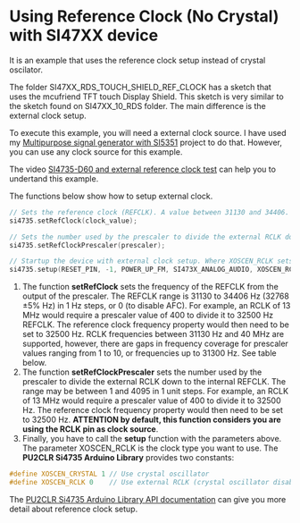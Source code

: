 # Using Reference Clock (No Crystal) with SI47XX device

It is an example that uses the reference clock setup instead of crystal oscilator. 

The folder SI47XX_RDS_TOUCH_SHIELD_REF_CLOCK has a sketch that uses the mcufriend TFT touch Display Shield. This sketch is very similar to the sketch found on SI47XX_10_RDS folder. The main difference is the external clock setup. 

To execute this example, you will need a external clock source. I have used my [Multipurpose signal generator with SI5351](https://github.com/pu2clr/SI5351) project to do that. However, you can use any clock source for this example.

The video [SI4735-D60 and external reference clock test](https://youtu.be/Jgh3ScQUudE) can help you to undertand this example. 


The functions below show how to setup external clock.

```cpp
// Sets the reference clock (REFCLK). A value between 31130 and 34406. Better 32768 Hz.
si4735.setRefClock(clock_value); 

// Sets the number used by the prescaler to divide the external RCLK down to the internal REFCLK  
si4735.setRefClockPrescaler(prescaler);   

// Startup the device with external clock setup. Where XOSCEN_RCLK sets the system to use the external clock
si4735.setup(RESET_PIN, -1, POWER_UP_FM, SI473X_ANALOG_AUDIO, XOSCEN_RCLK); 

```

1. The function __setRefClock__ sets the frequency of the REFCLK from the output of the prescaler. The REFCLK range is 31130 to 34406 Hz (32768 ±5% Hz) in 1 Hz steps, or 0 (to disable AFC). For example, an RCLK of 13 MHz would require a prescaler value of 400 to divide it to 32500 Hz REFCLK. The reference clock frequency property would then need to be set to 32500 Hz. RCLK frequencies between 31130 Hz and 40 MHz are supported, however, there are gaps in frequency coverage for prescaler values ranging from 1 to 10, or frequencies up to 31300 Hz. See table below.
2. The function __setRefClockPrescaler__ sets the number used by the prescaler to divide the external RCLK down to the internal REFCLK. The range may be between 1 and 4095 in 1 unit steps. For example, an RCLK of 13 MHz would require a prescaler value of 400 to divide it to 32500 Hz. The reference clock frequency property would then need to be set to 32500 Hz. __ATTENTION by default, this function considers you are using the RCLK pin as clock source__.
3. Finally, you have to call the __setup__ function with the parameters above. The parameter XOSCEN_RCLK is the clock type you want to use. The __PU2CLR Si4735 Arduino Library__ provides two constants: 

```cpp 
#define XOSCEN_CRYSTAL 1 // Use crystal oscillator
#define XOSCEN_RCLK 0    // Use external RCLK (crystal oscillator disabled).
```

The [PU2CLR Si4735 Arduino Library API documentation](https://pu2clr.github.io/SI4735/extras/apidoc/html/group__group07.html) can give you more detail about reference clock setup.




